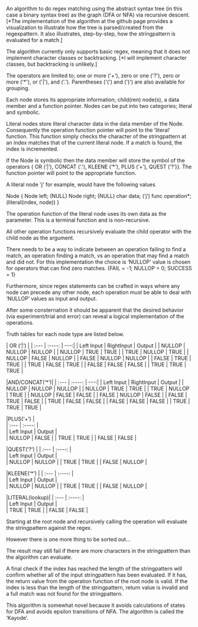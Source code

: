 An algorithm to do regex matching using the abstract syntax tree (in this case a binary syntax tree) as the graph (DFA or NFA) via recursive descent. [*The implementation of the algorithm at the github page provides a visualization to illustrate how the tree is parsed/created from the regexpattern.  It also illustrates, step-by-step, how the stringpattern is evaluated for a match.]

The algorithm currently only supports basic regex, meaning that it does not implement character classes or backtracking. [*I will implement character classes, but backtracking is unlikely.]

The operators are limited to; one or more ('+'), zero or one ('?'), zero or more ('*'),  or ('|'), and ('.').  Parentheses ('(') and (')') are also available for grouping.

Each node stores its appropriate information; child(ren) node(s), a data member and a function pointer.  Nodes can be put into two categories; literal and symbolic.  

Literal nodes store literal character data in the data member of the Node.  Consequently the operation function pointer will point to the ‘literal’ function.  This function simply checks the character of the stringpattern at an index matches that of the current literal node.  If a match is found, the index is incremented.

If the Node is symbolic then the data member will store the symbol of the operators { OR (‘|’), CONCAT (‘.’), KLEENE (‘*’), PLUS (‘+’), QUEST (‘?’)}.  The function pointer will point to the appropriate function.

 A literal node 'j' for example, would have the following values

Node 
{
	Node left; (NULL)
	Node right; (NULL)
	char data; (’j’)
	func operation*; (literal(index, node))
}

The operation function of the literal node uses its own data as the parameter.  This is a terminal function and is non-recursive.

All other operation functions recursively evaluate the child operator with the child node as the argument.

There needs to be a way to indicate between an operation failing to find a match, an operation finding a match, vs an operation that may find a match and did not.  For this implementation the choice is ‘NULLOP’ value is chosen for operators that can find zero matches. 
{FAIL = -1; NULLOP = 0; SUCCESS = 1}

Furthermore, since regex statements can be crafted in ways where any node can precede any other node, each operation must be able to deal with ‘NULLOP’ values as input and output.

After some consternation it should be apparent that the desired behavior (via experiment/trial and error) can reveal a logical implementation of the operations.

Truth tables for each node type are listed below.

| OR (‘|’)     | 
| :---         |    :----:    |          ---:|
| Left Input   | RightInput   | Output       |
| NULLOP       | NULLOP       | NULLOP       |
| NULLOP       | TRUE         | TRUE         |
| TRUE         | NULLOP       | TRUE         |
| NULLOP       | FALSE        | NULLOP       |
| FALSE        | NULLOP       | NULLOP       |
| FALSE        | TRUE         | TRUE         |
| TRUE         | FALSE        | TRUE         |
| FALSE        | FALSE        | FALSE        |
| TRUE         | TRUE         | TRUE         |

|AND/CONCAT(‘*’)| 
| :---          |    :----:    |          ---:|
| Left Input    | RightInput   | Output       |
| NULLOP        | NULLOP       | NULLOP       |
| NULLOP        | TRUE         | TRUE         |
| TRUE          | NULLOP       | TRUE         |
| NULLOP        | FALSE        | FALSE        |
| FALSE         | NULLOP       | FALSE        |
| FALSE         | TRUE         | FALSE        |
| TRUE          | FALSE        | FALSE        |
| FALSE         | FALSE        | FALSE        |
| TRUE          | TRUE         | TRUE         |


|PLUS(‘+’)      |      
| :---          |    :----:    |          
| Left Input    | Output       |              
| NULLOP        | FALSE        |
| TRUE          | TRUE         | 
| FALSE         | FALSE        |


|QUEST(‘?’)     | 
| :---          |    :----:    |          
| Left Input    | Output       |              
| NULLOP        | NULLOP       |
| TRUE          | TRUE         | 
| FALSE         | NULLOP       |


|KLEENE(‘*’)    | 
| :---          |    :----:    |          
| Left Input    | Output       |              
| NULLOP        | NULLOP       |
| TRUE          | TRUE         | 
| FALSE         | NULLOP       |


|LITERAL(lookup)|
| :---          |    :----:    |          
| Left Input    | Output       |              
| TRUE          | TRUE         |
| FALSE         | FALSE        | 


Starting at the root node and recursively calling the operation will evaluate the stringpattern against the regex. 

However there is one more thing to be sorted out…

The result may still fail if there are more characters in the stringpattern than the algorithm can evaluate.

A final check if the index has reached the length of the stringpattern will confirm whether all of the input stringpattern has been evaluated.  If it has, the return value from the operation function of the root node is valid.  If the index is less than the length of the stringpattern, return value is invalid and a full match was not found for the stringpattern.

This algorithm is somewhat novel because it avoids calculations of states for DFA and avoids epsilon transitions of NFA.  The algorithm is called the ‘Kayode’.
